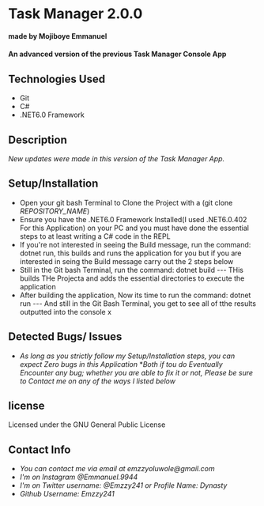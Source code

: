 # Task Manager 2.0.0
#### made by Mojiboye Emmanuel

#### An advanced version of the previous Task Manager Console App

## Technologies Used
* Git
* C#
* .NET6.0 Framework

## Description
_New updates were made in this version of the Task Manager App._

## Setup/Installation
* Open your git bash Terminal to Clone the Project with a (git clone _REPOSITORY_NAME_)
* Ensure you have the .NET6.0 Framework Installed(I used .NET6.0.402 For this Application) on your PC and you must have done the essential steps to at least writing a C# code in the REPL 
* If you're not interested in seeing the Build message, run the command: dotnet run, this builds and runs the application for you but if you are interested in seing the Build message carry out the 2 steps below
* Still in the Git bash Terminal, run the command: dotnet build --- THis builds THe Projecta and adds the essential directories to execute the application
* After building the application, Now its time to run the command: dotnet run --- And still in the Git Bash Terminal, you get to see all of tthe results outputted into the console
x
## Detected Bugs/ Issues
* _As long as you strictly follow my Setup/Installation steps, you can expect Zero bugs in this Application_
*_Both if tou do Eventually Encounter any bug; whether you are able to fix it or not, Please be sure to Contact me on any of the ways I listed below_

## license 
Licensed under the GNU General Public License

## Contact Info
* _You can contact me via email at emzzyoluwole@gmail.com_
* _I'm on Instagram @Emmanuel.9944_
* _I'm on Twitter username: @Emzzy241 or Profile Name: Dynasty_
* _Github Username: Emzzy241_